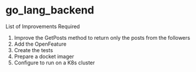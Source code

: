 # go_lang_backend

List of Improvements Required
1. Improve the GetPosts method to return only the posts from the followers
2. Add the OpenFeature
3. Create the tests
4. Prepare a docket imager
5. Configure to run on a K8s cluster